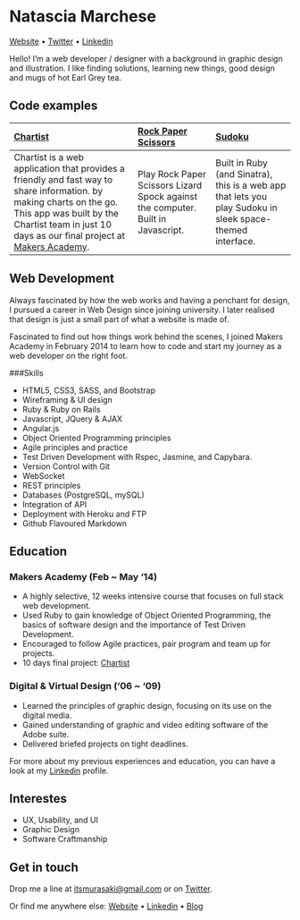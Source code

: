 Natascia Marchese
=================
[Website] • [Twitter] • [Linkedin]

Hello! I’m a web developer / designer with a background in graphic design and illustration.
I like finding solutions, learning new things, good design and mugs of hot Earl Grey tea.



Code examples
-------------

| [Chartist] | [Rock Paper Scissors] | [Sudoku] |
|:---------- |:--------------------- |:-------- |
| Chartist is a web application that provides a friendly and fast way to share information. by making charts on the go. This app was built by the Chartist team in just 10 days as our final project at [Makers Academy]. | Play Rock Paper Scissors Lizard Spock against the computer. Built in Javascript. | Built in Ruby (and Sinatra), this is a web app that lets you play Sudoku in sleek space-themed interface. |


Web Development
---------------

Always fascinated by how the web works and having a penchant for design, I pursued a career in Web Design since joining university. I later realised that design is just a small part of what a website is made of. 

Fascinated to find out how things work behind the scenes, I joined Makers Academy in February 2014 to learn how to code and start my journey as a web developer on the right foot.

###Skills
- HTML5, CSS3, SASS, and Bootstrap
- Wireframing & UI design
- Ruby & Ruby on Rails
- Javascript, JQuery & AJAX
- Angular.js
- Object Oriented Programming principles
- Agile principles and practice
- Test Driven Development with Rspec, Jasmine, and Capybara.
- Version Control with Git
- WebSocket
- REST principles
- Databases (PostgreSQL, mySQL)
- Integration of API
- Deployment with Heroku and FTP
- Github Flavoured Markdown


Education
-----------
### Makers Academy (Feb ~ May ‘14)
- A highly selective, 12 weeks intensive course that focuses on full stack web development.
- Used Ruby to gain knowledge of Object Oriented Programming, the basics of software design and the importance of Test Driven Development.
- Encouraged to follow Agile practices, pair program and team up for projects.
- 10 days final project: [Chartist]

### Digital & Virtual Design (‘06 ~ ‘09)
- Learned the principles of graphic design, focusing on its use on the digital media.
- Gained understanding of graphic and video editing software of the Adobe suite.
- Delivered briefed projects on tight deadlines.

For more about my previous experiences and education, you can have a look at my [Linkedin] profile.


Interestes
-----------
- UX, Usability, and UI
- Graphic Design
- Software Craftmanship


Get in touch
--------------
Drop me a line at [itsmurasaki@gmail.com] or on [Twitter].

Or find me anywhere else:
[Website] • [Linkedin] • [Blog]


[Website]: http://www.itsmurasaki.com
[Twitter]: http://twitter.com/itsmurasaki
[Linkedin]: http://linkedin.com/in/itsmurasaki
[Blog]: initaddcommit.tumblr.com
[itsmurasaki@gmail.com]: mailto:itsmurasaki@gmail.com

[Chartist]: https://github.com/chartist/chartist
[Rock Paper Scissors]: http://github.com/itsmurasaki/rockpaperscissors
[Sudoku]: http://github.com/itsmurasaki/web-sudoku

[Makers Academy]: http://www.makersacademy.com